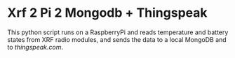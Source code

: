 # Xrf 2 Pi 2 Mongodb + Thingspeak

This python script runs on a RaspberryPi and reads temperature and battery states from XRF radio modules, and sends the data to a local MongoDB and to _thingspeak.com_.


